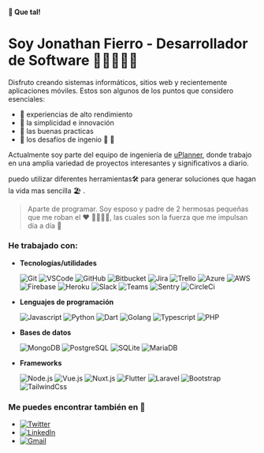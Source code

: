 #### 👋 Que tal!
# Soy Jonathan Fierro - Desarrollador de Software 👨🏻‍💻✨🚀

Disfruto creando sistemas informáticos, sitios web y recientemente aplicaciones móviles. Estos son algunos de los puntos que considero esenciales:

- 🚀 experiencias de alto rendimiento
- 🤩 la simplicidad e innovación
- 🧐 las buenas practicas
- 🤔 los desafíos de ingenio 🤯 🤪

Actualmente soy parte del equipo de ingeniería de [uPlanner](https://www.uplanner.com), donde trabajo en una amplia variedad de proyectos interesantes y significativos a diario.

puedo utilizar diferentes herramientas🛠 para generar soluciones que hagan la vida mas sencilla 🏖 .

> Aparte de programar. Soy esposo y padre de 2 hermosas pequeñas que me roban el ❤️  👨‍👩‍👧‍👧, las cuales son la fuerza que me impulsan día a día 🏅

### He trabajado con:

* **Tecnologías/utilidades**

  ![Git](https://img.shields.io/badge/-Git-F05032?logo=git&logoColor=fff)
  ![VSCode](https://img.shields.io/badge/-VSCode-007ACC?logo=visual-studio-code&logoColor=fff)
  ![GitHub](https://img.shields.io/badge/-GitHub-181717?logo=github&logoColor=fff)
  ![Bitbucket](https://img.shields.io/badge/-Bitbucket-0052CC?logo=bitbucket&logoColor=fff)
  ![Jira](https://img.shields.io/badge/-Jira-0052CC?logo=jira&logoColor=fff)
  ![Trello](https://img.shields.io/badge/-Trello-0079BF?logo=Trello&logoColor=fff)
  ![Azure](https://img.shields.io/badge/-Azure-0089D6?logo=microsoft-azure&logoColor=fff)
  ![AWS](https://img.shields.io/badge/-AWS-232F3E?logo=amazon-aws&logoColor=fff)
  ![Firebase](https://img.shields.io/badge/-Firebase-FFCA22?logo=firebase&logoColor=fff)
  ![Heroku](https://img.shields.io/badge/-Heroku-430098?logo=heroku&logoColor=fff)
  ![Slack](https://img.shields.io/badge/-Slack-4A154B?logo=Slack&logoColor=fff)
  ![Teams](https://img.shields.io/badge/-Teams-6264A7?logo=microsoft-teams&logoColor=fff)
  ![Sentry](https://img.shields.io/badge/-Sentry-FB4226?logo=sentry&logoColor=fff)
  ![CircleCi](https://img.shields.io/badge/-CircleCi-343434?logo=CircleCi&logoColor=fff)

* **Lenguajes de programación**

  ![Javascript](https://img.shields.io/badge/-Javascript-F7DF1E?logo=Javascript&logoColor=fff)
  ![Python](https://img.shields.io/badge/-Python-3776AB?logo=Python&logoColor=fff)
  ![Dart](https://img.shields.io/badge/-Dart-0175C2?logo=Dart&logoColor=fff)
  ![Golang](https://img.shields.io/badge/-Golang-00ADD8?logo=go&logoColor=fff)
  ![Typescript](https://img.shields.io/badge/-Typescript-007ACC?logo=Typescript&logoColor=fff)
  ![PHP](https://img.shields.io/badge/-PHP-777BB4?logo=PHP&logoColor=fff)

* **Bases de datos**

  ![MongoDB](https://img.shields.io/badge/-MongoDB-47A248?logo=MongoDB&logoColor=fff)
  ![PostgreSQL](https://img.shields.io/badge/-PostgreSQL-336791?logo=PostgreSQL&logoColor=fff)
  ![SQLite](https://img.shields.io/badge/-SQLite-003B57?logo=SQLite&logoColor=fff)
  ![MariaDB](https://img.shields.io/badge/-MariaDB-003545?logo=MariaDB&logoColor=fff)

* **Frameworks**

  ![Node.js](https://img.shields.io/badge/-Node.js-339933?logo=Node.js&logoColor=fff)
  ![Vue.js](https://img.shields.io/badge/-Vue.js-4FC08D?logo=vue.js&logoColor=fff)
  ![Nuxt.js](https://img.shields.io/badge/-Nuxt.js-00C58E?logo=Nuxt.js&logoColor=fff)
  ![Flutter](https://img.shields.io/badge/-Flutter-02569B?logo=flutter&logoColor=fff)
  ![Laravel](https://img.shields.io/badge/-Laravel-FF2D20?logo=Laravel&logoColor=fff)
  ![Bootstrap](https://img.shields.io/badge/-Bootstrap-563D7C?logo=Bootstrap&logoColor=fff)
  ![TailwindCss](https://img.shields.io/badge/-Tailwind_css-563D7C?logo=Tailwind-Css&logoColor=fff)

### Me puedes encontrar también en 🥳

* [![Twitter](https://img.shields.io/badge/-Twitter-1DA1F2?style=for-the-badge&logo=Twitter&logoColor=fff)](https://twitter.com/jota_fierro)
* [![LinkedIn](https://img.shields.io/badge/-LINKEDIN-0077B5?style=for-the-badge&logo=linkedin&logoColor=fff)](https://www.linkedin.com/in/jotafierro/)
* [![Gmail](https://img.shields.io/badge/-GMAIL-D14836?style=for-the-badge&logo=gmail&logoColor=fff)](mailto:jotafierro.tech@gmail.com)
